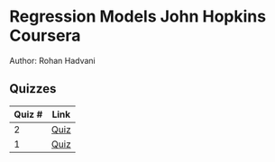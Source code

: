 # Regression Models John Hopkins Coursera
Author: Rohan Hadvani <br />

## Quizzes
Quiz # | Link 
--- | --- 
2 | [Quiz](https://github.com/mGalarnyk/datasciencecoursera/blob/master/7_Regression_Models/quizzes/quiz2.md)
1 | [Quiz](https://github.com/mGalarnyk/datasciencecoursera/blob/master/7_Regression_Models/quizzes/quiz1.md)

